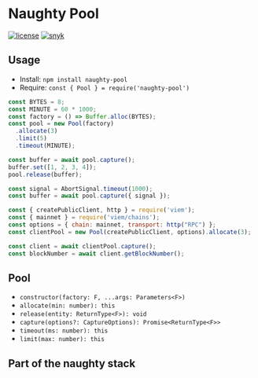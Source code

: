 # Naughty Pool
[![license](https://img.shields.io/github/license/NaughtySora/naughty-pool)](https://github.com/NaughtySora/naughty-pool/blob/master/LICENSE)
[![snyk](https://snyk.io/test/github/NaughtySora/naughty-pool/badge.svg)](https://snyk.io/test/github/NaughtySora/naughty-pool)

## Usage
- Install: `npm install naughty-pool`
- Require: `const { Pool } = require('naughty-pool')`

```js
const BYTES = 8;
const MINUTE = 60 * 1000;
const factory = () => Buffer.alloc(BYTES);
const pool = new Pool(factory)
  .allocate(3)
  .limit(5)
  .timeout(MINUTE);

const buffer = await pool.capture();
buffer.set([1, 2, 3, 4]);
pool.release(buffer);

const signal = AbortSignal.timeout(1000);
const buffer = await pool.capture({ signal });

const { createPublicClient, http } = require('viem');
const { mainnet } = require('viem/chains');
const options = { chain: mainnet, transport: http("RPC") };
const clientPool = new Pool(createPublicClient, options).allocate(3);

const client = await clientPool.capture();
const blockNumber = await client.getBlockNumber();
```

## Pool
- `constructor(factory: F, ...args: Parameters<F>)`
- `allocate(min: number): this`
- `release(entity: ReturnType<F>): void`
- `capture(options?: CaptureOptions): Promise<ReturnType<F>>`
- `timeout(ms: number): this`
- `limit(max: number): this`

## Part of the naughty stack
